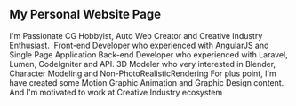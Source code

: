 ## My Personal Website Page

I'm Passionate CG Hobbyist, Auto Web Creator and Creative Industry Enthusiast.
​
Front-end Developer who experienced with AngularJS and Single Page Application
Back-end Developer who experienced with Laravel, Lumen, CodeIgniter and API.
3D Modeler who very interested in Blender, Character Modeling and Non-PhotoRealisticRendering
For plus point, I'm have created some Motion Graphic Animation and Graphic Design content.
​
And I'm motivated to work at Creative Industry ecosystem